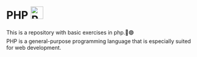 # PHP <img src="https://w7.pngwing.com/pngs/21/535/png-transparent-php-computer-icons-wordpress-text-trademark-logo.png" jsaction="load:XAeZkd;" jsname="HiaYvf" class="n3VNCb KAlRDb" alt="Php png imágenes | PNGWing" data-noaft="1" style="width: 33px; height: 33px; margin: 0px;">

This is a repository with basic exercises in php.🐘🟣<br>
PHP is a general-purpose programming language that is especially suited for web development.
